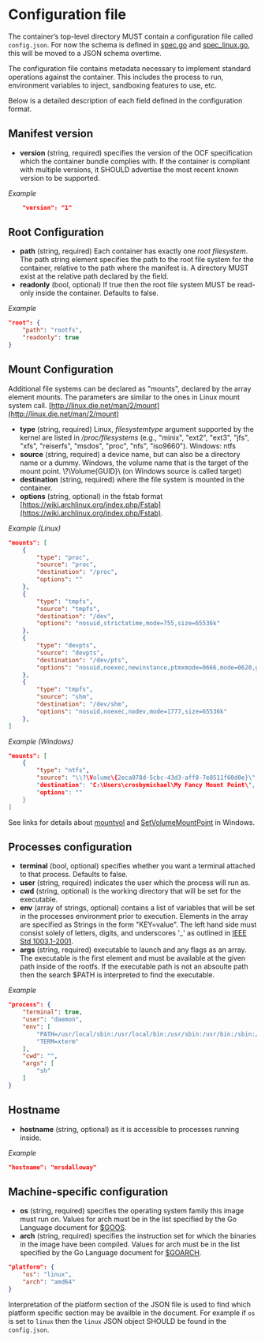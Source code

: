 # Configuration file

The container’s top-level directory MUST contain a configuration file called `config.json`.
For now the schema is defined in [spec.go](https://github.com/opencontainers/runc/blob/master/spec.go) and [spec_linux.go](https://github.com/opencontainers/runc/blob/master/spec_linux.go), this will be moved to a JSON schema overtime.

The configuration file contains metadata necessary to implement standard operations against the container.
This includes the process to run, environment variables to inject, sandboxing features to use, etc.

Below is a detailed description of each field defined in the configuration format.

## Manifest version

* **version** (string, required) specifies the version of the OCF specification which the container bundle complies with. If the container is compliant with multiple versions, it SHOULD advertise the most recent known version to be supported.

*Example*

```json
    "version": "1"
```

## Root Configuration

* **path** (string, required) Each container has exactly one *root filesystem*. The path string element specifies the path to the root file system for the container, relative to the path where the manifest is. A directory MUST exist at the relative path declared by the field.
* **readonly** (bool, optional) If true then the root file system MUST be read-only inside the container. Defaults to false.

*Example*

```json
"root": {
    "path": "rootfs",
    "readonly": true
}
```

## Mount Configuration

Additional file systems can be declared as "mounts", declared by the array element mounts. The parameters are similar to the ones in Linux mount system call. [http://linux.die.net/man/2/mount](http://linux.die.net/man/2/mount)

* **type** (string, required) Linux, *filesystemtype* argument supported by the kernel are listed in */proc/filesystems* (e.g., "minix", "ext2", "ext3", "jfs", "xfs", "reiserfs", "msdos", "proc", "nfs", "iso9660"). Windows: ntfs
* **source** (string, required) a device name, but can also be a directory name or a dummy. Windows, the volume name that is the target of the mount point. \\?\Volume\{GUID}\ (on Windows source is called target)
* **destination** (string, required) where the file system is mounted in the container.
* **options** (string, optional) in the fstab format [https://wiki.archlinux.org/index.php/Fstab](https://wiki.archlinux.org/index.php/Fstab).

*Example (Linux)*

```json
"mounts": [
    {
        "type": "proc",
        "source": "proc",
        "destination": "/proc",
        "options": ""
    },
    {
        "type": "tmpfs",
        "source": "tmpfs",
        "destination": "/dev",
        "options": "nosuid,strictatime,mode=755,size=65536k"
    },
    {
        "type": "devpts",
        "source": "devpts",
        "destination": "/dev/pts",
        "options": "nosuid,noexec,newinstance,ptmxmode=0666,mode=0620,gid=5"
    },
    {
        "type": "tmpfs",
        "source": "shm",
        "destination": "/dev/shm",
        "options": "nosuid,noexec,nodev,mode=1777,size=65536k"
    },
]
```

*Example (Windows)*

```json
"mounts": [
    {
        "type": "ntfs",
        "source": "\\?\Volume\{2eca078d-5cbc-43d3-aff8-7e8511f60d0e}\",
        "destination": "C:\Users\crosbymichael\My Fancy Mount Point\",
        "options": ""
    }
]
```

See links for details about [mountvol](http://ss64.com/nt/mountvol.html) and [SetVolumeMountPoint](https://msdn.microsoft.com/en-us/library/windows/desktop/aa365561(v=vs.85).aspx) in Windows.

## Processes configuration

* **terminal** (bool, optional) specifies whether you want a terminal attached to that process. Defaults to false.
* **user** (string, required) indicates the user which the process will run as.
* **cwd** (string, optional) is the working directory that will be set for the executable.
* **env** (array of strings, optional) contains a list of variables that will be set in the processes environment prior to execution. Elements in the array are specified as Strings in the form "KEY=value". The left hand side must consist solely of letters, digits, and underscores '_' as outlined in [IEEE Std 1003.1-2001](http://pubs.opengroup.org/onlinepubs/009695399/basedefs/xbd_chap08.html).
* **args** (string, required) executable to launch and any flags as an array. The executable is the first element and must be available at the given path inside of the rootfs. If the executable path is not an absoulte path then the search $PATH is interpreted to find the executable.

*Example*

```json
"process": {
    "terminal": true,
    "user": "daemon",
    "env": [
        "PATH=/usr/local/sbin:/usr/local/bin:/usr/sbin:/usr/bin:/sbin:/bin",
        "TERM=xterm"
    ],
    "cwd": "",
    "args": [
        "sh"
    ]
}
```


## Hostname

* **hostname** (string, optional) as it is accessible to processes running inside.

*Example*

```json
"hostname": "mrsdalloway"
```

## Machine-specific configuration

* **os** (string, required) specifies the operating system family this image must run on. Values for arch must be in the list specified by the Go Language document for [$GOOS](https://golang.org/doc/install/source#environment).
* **arch** (string, required) specifies the instruction set for which the binaries in the image have been compiled. Values for arch must be in the list specified by the Go Language document for [$GOARCH](https://golang.org/doc/install/source#environment).

```json
"platform": {
    "os": "linux",
    "arch": "amd64"
}
```

Interpretation of the platform section of the JSON file is used to find which platform specific section may be availble in the document. For example if `os` is set to `linux` then the `linux` JSON object SHOULD be found in the `config.json`.


